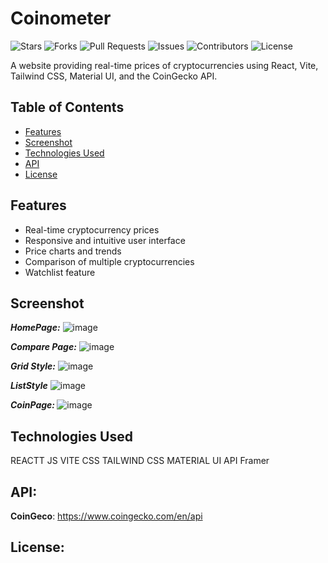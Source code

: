 # Coinometer

![Stars](https://img.shields.io/github/stars/MrSingh0/Coinometer?style=social)
![Forks](https://img.shields.io/github/forks/MrSingh0/Coinometer?style=social)
![Pull Requests](https://img.shields.io/github/issues-pr/MrSingh0/Coinometer)
![Issues](https://img.shields.io/github/issues/MrSingh0/Coinometer)
![Contributors](https://img.shields.io/github/contributors/MrSingh0/Coinometer)
![License](https://img.shields.io/github/license/MrSingh0/Coinometer)

A website providing real-time prices of cryptocurrencies using React, Vite, Tailwind CSS, Material UI, and the CoinGecko API.

## Table of Contents

- [Features](#features)
- [Screenshot](#screenshot)
- [Technologies Used](#technologies-used)
- [API](#api)
- [License](#license)

## Features

- Real-time cryptocurrency prices
- Responsive and intuitive user interface
- Price charts and trends
- Comparison of multiple cryptocurrencies
- Watchlist feature

## Screenshot
<b><i>HomePage:</i></b>
![image](https://github.com/user-attachments/assets/56450260-31f4-4713-b6dd-051a38a0b3cb)

<b><i>Compare Page:</i></b>
![image](https://github.com/user-attachments/assets/3b70c936-6087-4c9e-9ff4-a13a9becbdf0)

<b><i>Grid Style:</i></b>
![image](https://github.com/user-attachments/assets/bf2a9e58-f130-4ceb-9631-7f27655ccd53)

<b><i>ListStyle</i></b>
![image](https://github.com/user-attachments/assets/aec56997-d0fb-4b6a-bab8-f4362a0b63fa)

<b><i>CoinPage: </i></b>
![image](https://github.com/user-attachments/assets/0c6f3e59-9921-4be8-ab16-ef3dc9c38467)


## Technologies Used
REACTT JS
VITE
CSS
TAILWIND CSS
MATERIAL UI
API
Framer

## API: 
<b>CoinGeco</b>: https://www.coingecko.com/en/api

## License:






